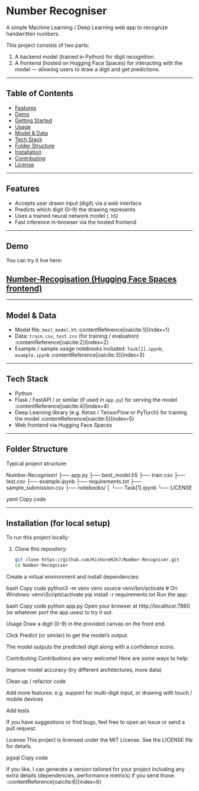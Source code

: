 # Number Recogniser

A simple Machine Learning / Deep Learning web app to recognize handwritten numbers.

This project consists of two parts:

1. A backend model (trained in Python) for digit recognition.  
2. A frontend (hosted on Hugging Face Spaces) for interacting with the model — allowing users to draw a digit and get predictions.

---

## Table of Contents

- [Features](#features)  
- [Demo](#demo)  
- [Getting Started](#getting-started)  
- [Usage](#usage)  
- [Model & Data](#model--data)  
- [Tech Stack](#tech-stack)  
- [Folder Structure](#folder-structure)  
- [Installation](#installation)  
- [Contributing](#contributing)  
- [License](#license)  

---

## Features

- Accepts user drawn input (digit) via a web interface  
- Predicts which digit (0–9) the drawing represents  
- Uses a trained neural network model (`.h5`)  
- Fast inference in-browser via the hosted frontend  

---

## Demo

You can try it live here:  
## [Number-Recogisation (Hugging Face Spaces frontend)](https://huggingface.co/spaces/KishoreR123/Number-Recogisation)

---

## Model & Data

- Model file: `best_model.h5` :contentReference[oaicite:1]{index=1}  
- Data: `train.csv`, `test.csv` (for training / evaluation) :contentReference[oaicite:2]{index=2}  
- Example / sample usage notebooks included: `Task[1].ipynb`, `example.ipynb` :contentReference[oaicite:3]{index=3}  

---

## Tech Stack

- Python  
- Flask / FastAPI / or similar (if used in `app.py`) for serving the model :contentReference[oaicite:4]{index=4}  
- Deep Learning library (e.g. Keras / TensorFlow or PyTorch) for training the model :contentReference[oaicite:5]{index=5}  
- Web frontend via Hugging Face Spaces  

---

## Folder Structure

Typical project structure:

Number-Recogniser/
├── app.py
├── best_model.h5
├── train.csv
├── test.csv
├── example.ipynb
├── requirements.txt
├── sample_submission.csv
├── notebooks/
│ └── Task[1].ipynb
└── LICENSE

yaml
Copy code

---

## Installation (for local setup)

To run this project locally:

1. Clone this repository:

   ```bash
   git clone https://github.com/KishoreR2k7/Number-Recogniser.git
   cd Number-Recogniser
Create a virtual environment and install dependencies:

bash
Copy code
python3 -m venv venv
source venv/bin/activate    # On Windows: venv\Scripts\activate
pip install -r requirements.txt
Run the app:

bash
Copy code
python app.py
Open your browser at http://localhost:7860 (or whatever port the app uses) to try it out.

Usage
Draw a digit (0-9) in the provided canvas on the front end.

Click Predict (or similar) to get the model’s output.

The model outputs the predicted digit along with a confidence score.

Contributing
Contributions are very welcome! Here are some ways to help:

Improve model accuracy (try different architectures, more data)

Clean up / refactor code

Add more features: e.g. support for multi-digit input, or drawing with touch / mobile devices

Add tests

If you have suggestions or find bugs, feel free to open an issue or send a pull request.

License
This project is licensed under the MIT License. See the LICENSE file for details.

pgsql
Copy code

If you like, I can generate a version tailored for your project including any extra details (dependencies, performance metrics) if you send those.
::contentReference[oaicite:6]{index=6}
